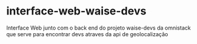 # interface-web-waise-devs
Interface Web junto com o back end do projeto waise-devs da omnistack que serve para encontrar devs atraves da api de geolocalização
